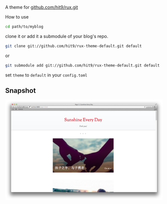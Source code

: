 A theme for [github.com/hit9/rux.git](http://github.com/hit9/rux.git)

How to use

```bash
cd path/to/myblog
```

clone it or add it a submodule of your blog's repo.

```bash
git clone git://github.com/hit9/rux-theme-default.git default
```

or

```bash
git submodule add git://github.com/hit9/rux-theme-default.git default
```

set `theme` to `default` in your `config.toml`

Snapshot
--------

![](screenshot.png)
